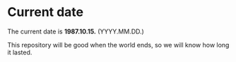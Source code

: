 # Current date

The current date is **1987.10.15.** (YYYY.MM.DD.)

This repository will be good when the world ends, so we will know how long it lasted.